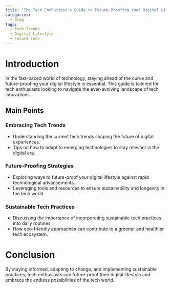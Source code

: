 ```yaml
---
title: "The Tech Enthusiast's Guide to Future-Proofing Your Digital Lifestyle"
categories:
  - Blog
tags:
  - Tech Trends
  - Digital Lifestyle
  - Future Tech
---
```


# Introduction
In the fast-paced world of technology, staying ahead of the curve and future-proofing your digital lifestyle is essential. This guide is tailored for tech enthusiasts looking to navigate the ever-evolving landscape of tech innovations.

## Main Points
### Embracing Tech Trends
- Understanding the current tech trends shaping the future of digital experiences.
- Tips on how to adapt to emerging technologies to stay relevant in the digital era.

### Future-Proofing Strategies
- Exploring ways to future-proof your digital lifestyle against rapid technological advancements.
- Leveraging tools and resources to ensure sustainability and longevity in the tech world.

### Sustainable Tech Practices
- Discussing the importance of incorporating sustainable tech practices into daily routines.
- How eco-friendly approaches can contribute to a greener and healthier tech ecosystem.

# Conclusion
By staying informed, adapting to change, and implementing sustainable practices, tech enthusiasts can future-proof their digital lifestyle and embrace the endless possibilities of the tech world.